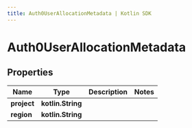 ```yaml
---
title: Auth0UserAllocationMetadata | Kotlin SDK
---
```



# Auth0UserAllocationMetadata

## Properties
Name | Type | Description | Notes
------------ | ------------- | ------------- | -------------
**project** | **kotlin.String** |  | 
**region** | **kotlin.String** |  | 



